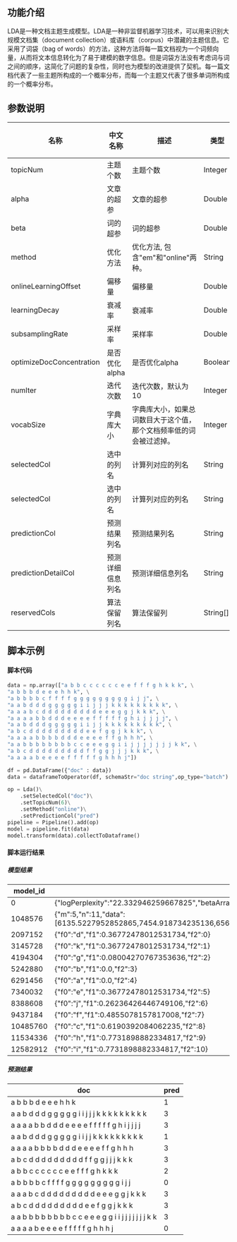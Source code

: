 ## 功能介绍

LDA是一种文档主题生成模型。LDA是一种非监督机器学习技术，可以用来识别大规模文档集（document collection）或语料库（corpus）中潜藏的主题信息。它采用了词袋（bag of words）的方法，这种方法将每一篇文档视为一个词频向量，从而将文本信息转化为了易于建模的数字信息。但是词袋方法没有考虑词与词之间的顺序，这简化了问题的复杂性，同时也为模型的改进提供了契机。每一篇文档代表了一些主题所构成的一个概率分布，而每一个主题又代表了很多单词所构成的一个概率分布。

## 参数说明
<!-- OLD_TABLE -->
<!-- This is the start of auto-generated parameter info -->
<!-- DO NOT EDIT THIS PART!!! -->
| 名称 | 中文名称 | 描述 | 类型 | 是否必须？ | 默认值 |
| --- | --- | --- | --- | --- | --- |
| topicNum | 主题个数 | 主题个数 | Integer | ✓ |  |
| alpha | 文章的超参 | 文章的超参 | Double |  | -1.0 |
| beta | 词的超参 | 词的超参 | Double |  | -1.0 |
| method | 优化方法 | 优化方法, 包含"em"和"online"两种。 | String |  | "em" |
| onlineLearningOffset | 偏移量 | 偏移量 | Double |  | 1024.0 |
| learningDecay | 衰减率 | 衰减率 | Double |  | 0.51 |
| subsamplingRate | 采样率 | 采样率 | Double |  | 0.05 |
| optimizeDocConcentration | 是否优化alpha | 是否优化alpha | Boolean |  | true |
| numIter | 迭代次数 | 迭代次数，默认为10 | Integer |  | 10 |
| vocabSize | 字典库大小 | 字典库大小，如果总词数目大于这个值，那个文档频率低的词会被过滤掉。 | Integer |  | 262144 |
| selectedCol | 选中的列名 | 计算列对应的列名 | String | ✓ |  |
| selectedCol | 选中的列名 | 计算列对应的列名 | String | ✓ |  |
| predictionCol | 预测结果列名 | 预测结果列名 | String | ✓ |  |
| predictionDetailCol | 预测详细信息列名 | 预测详细信息列名 | String |  |  |
| reservedCols | 算法保留列名 | 算法保留列 | String[] |  | null |<!-- This is the end of auto-generated parameter info -->

## 脚本示例
#### 脚本代码
```python
data = np.array(["a b b c c c c c c e e f f f g h k k k", \
"a b b b d e e e h h k", \
"a b b b b c f f f f g g g g g g g g g i j j", \
"a a b d d d g g g g g i i j j j k k k k k k k k k", \
"a a a b c d d d d d d d d d e e e g g j k k k", \
"a a a a b b d d d e e e e f f f f f g h i j j j j", \
"a a b d d d g g g g g i i j j k k k k k k k k k", \
"a b c d d d d d d d d d e e f g g j k k k", \
"a a a a b b b b d d d e e e e f f g h h h", \
"a a b b b b b b b b c c e e e g g i i j j j j j j j k k", \
"a b c d d d d d d d d d f f g g j j j k k k", \
"a a a a b e e e e f f f f f g h h h j"])

df = pd.DataFrame({"doc" : data})
data = dataframeToOperator(df, schemaStr="doc string",op_type="batch")

op = Lda()\
    .setSelectedCol("doc")\
    .setTopicNum(6)\
    .setMethod("online")\
    .setPredictionCol("pred")
pipeline = Pipeline().add(op)
model = pipeline.fit(data)
model.transform(data).collectToDataframe()
```

#### 脚本运行结果
##### 模型结果

| model_id   | model_info |
| --- | --- |
| 0          | {"logPerplexity":"22.332946259667825","betaArray":"[0.2,0.2,0.2,0.2,0.2]","logLikelihood":"-915.6507966463809","method":"\"online\"","alphaArray":"[0.16926092344987234,0.17828690973899627,0.17282213771078062,0.18555794554097874,0.15898463316059516]","topicNum":"5","vocabularySize":"11"} |
| 1048576    | {"m":5,"n":11,"data":[6135.5227952852865,7454.918734235136,6569.887273287071,7647.590029783137,7459.37196542985,6689.783286316853,8396.842418256507,7771.120258275389,7497.94247894282,7983.617922597562,7975.470848777338,7114.413879475893,8420.381073064213,6747.377398176922,6959.728145538011,7368.902852508116,7635.5968635989275,6734.522904998126,6792.566021565353,6487.885790775943,8086.932892160501,8443.888239756887,7227.0417299467745,7561.023252667202,6264.97808011349,6964.080980387547,8234.247108608217,8263.190977757107,7872.088651923572,7725.669369347696,7591.453097717432,7733.627117746213,6595.2753568320295,8158.346230399092,7765.777648163369,6456.891859572009,6814.768507000475,6612.17371610521,6506.877213010642,7166.140342089344,7588.370517354863,7645.016947338933,8929.620632942893,6855.855247335312,7263.088264847597,7993.009126022237,7302.794183756114,6074.524636118613,6386.578740892538,8465.84700774072,7242.276290933901,7257.474039179472,7676.72445702261,6733.70550536632,7577.265607033211]} |
| 2097152    | {"f0":"d","f1":0.36772478012531734,"f2":0} |
| 3145728    | {"f0":"k","f1":0.36772478012531734,"f2":1} |
| 4194304    | {"f0":"g","f1":0.08004270767353636,"f2":2} |
| 5242880    | {"f0":"b","f1":0.0,"f2":3} |
| 6291456    | {"f0":"a","f1":0.0,"f2":4} |
| 7340032    | {"f0":"e","f1":0.36772478012531734,"f2":5} |
| 8388608    | {"f0":"j","f1":0.26236426446749106,"f2":6} |
| 9437184    | {"f0":"f","f1":0.4855078157817008,"f2":7} |
| 10485760   | {"f0":"c","f1":0.6190392084062235,"f2":8} |
| 11534336   | {"f0":"h","f1":0.7731898882334817,"f2":9} |
| 12582912   | {"f0":"i","f1":0.7731898882334817,"f2":10} |


##### 预测结果

| doc        | pred       |
| --- | --- |
| a b b b d e e e h h k | 1          |
| a a b d d d g g g g g i i j j j k k k k k k k k k | 3          |
| a a a a b b d d d e e e e f f f f f g h i j j j j | 3          |
| a a b d d d g g g g g i i j j k k k k k k k k k | 1          |
| a a a a b b b b d d d e e e e f f g h h h | 3          |
| a b c d d d d d d d d d f f g g j j j k k k | 3          |
| a b b c c c c c c e e f f f g h k k k | 2          |
| a b b b b c f f f f g g g g g g g g g i j j | 0          |
| a a a b c d d d d d d d d d e e e g g j k k k | 3          |
| a b c d d d d d d d d d e e f g g j k k k | 3          |
| a a b b b b b b b b c c e e e g g i i j j j j j j j k k | 3          |
| a a a a b e e e e f f f f f g h h h j | 0          |
